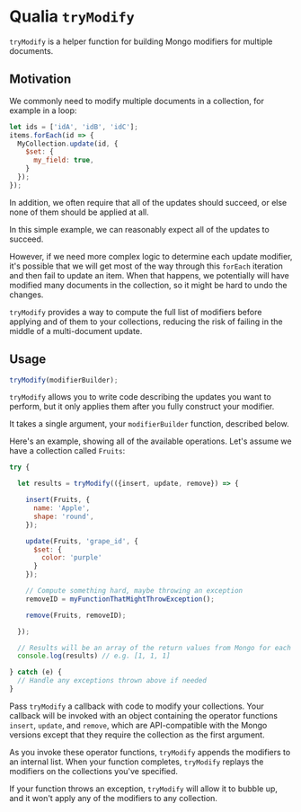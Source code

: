 # Qualia `tryModify`

`tryModify` is a helper function for building Mongo modifiers for multiple
documents.

## Motivation

We commonly need to modify multiple documents in a collection, for example in a
loop:

```js
let ids = ['idA', 'idB', 'idC'];
items.forEach(id => {
  MyCollection.update(id, {
    $set: {
      my_field: true,
    }
  });
});
```

In addition, we often require that all of the updates should succeed, or else
none of them should be applied at all.

In this simple example, we can reasonably expect all of the updates to succeed.

However, if we need more complex logic to determine each update modifier, it's
possible that we will get most of the way through this `forEach` iteration and
then fail to update an item. When that happens, we potentially will have
modified many documents in the collection, so it might be hard to undo the
changes.

`tryModify` provides a way to compute the full list of modifiers before applying
and of them to your collections, reducing the risk of failing in the middle of
a multi-document update.

## Usage

```js
tryModify(modifierBuilder);
```

`tryModify` allows you to write code describing the updates you want to
perform, but it only applies them after you fully construct your modifier.

It takes a single argument, your `modifierBuilder` function, described below.

Here's an example, showing all of the available operations. Let's assume
we have a collection called `Fruits`:

```js
try {

  let results = tryModify(({insert, update, remove}) => {

    insert(Fruits, {
      name: 'Apple',
      shape: 'round',
    });

    update(Fruits, 'grape_id', {
      $set: {
        color: 'purple'
      }
    });

    // Compute something hard, maybe throwing an exception
    removeID = myFunctionThatMightThrowException();

    remove(Fruits, removeID);

  });

  // Results will be an array of the return values from Mongo for each modifier
  console.log(results) // e.g. [1, 1, 1]

} catch (e) {
  // Handle any exceptions thrown above if needed
}
```

Pass `tryModify` a callback with code to modify your collections. Your callback
will be invoked with an object containing the operator functions `insert`,
`update`, and `remove`, which are API-compatible with the Mongo versions except
that they require the collection as the first argument.

As you invoke these operator functions, `tryModify` appends the modifiers to
an internal list. When your function completes, `tryModify` replays the
modifiers on the collections you've specified.

If your function throws an exception, `tryModify` will allow it to bubble up,
and it won't apply any of the modifiers to any collection.

